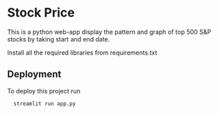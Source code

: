 
# Stock Price

This is a python web-app display the pattern and graph of top 500 S&P stocks by taking start and end date.

Install all the required libraries from requirements.txt

## Deployment

To deploy this project run

```bash
  streamlit run app.py
```


